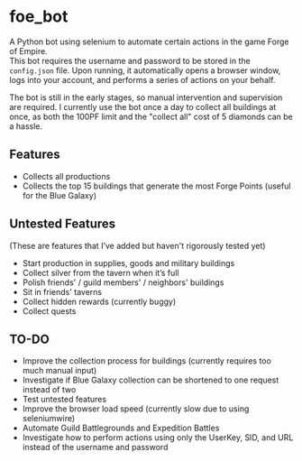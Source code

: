 # foe_bot

A Python bot using selenium to automate certain actions in the game Forge of Empire.  
This bot requires the username and password to be stored in the `config.json` file. Upon running, it automatically opens a browser window, logs into your account, and performs a series of actions on your behalf.

The bot is still in the early stages, so manual intervention and supervision are required. I currently use the bot once a day to collect all buildings at once, as both the 100PF limit and the "collect all" cost of 5 diamonds can be a hassle.

## Features
- Collects all productions
- Collects the top 15 buildings that generate the most Forge Points (useful for the Blue Galaxy)

## Untested Features  
(These are features that I’ve added but haven't rigorously tested yet)
- Start production in supplies, goods and military buildings
- Collect silver from the tavern when it’s full
- Polish friends' / guild members' / neighbors' buildings
- Sit in friends' taverns
- Collect hidden rewards (currently buggy)
- Collect quests

## TO-DO
- Improve the collection process for buildings (currently requires too much manual input)
- Investigate if Blue Galaxy collection can be shortened to one request instead of two
- Test untested features
- Improve the browser load speed (currently slow due to using seleniumwire)
- Automate Guild Battlegrounds and Expedition Battles
- Investigate how to perform actions using only the UserKey, SID, and URL instead of the username and password
